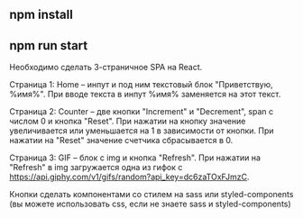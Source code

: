## npm install

## npm run start

Необходимо сделать 3-страничное SPA на React.

Страница 1: Home – инпут и под ним текстовый блок "Приветствую, %имя%". При вводе текста в инпут %имя% заменяется на этот текст.

Страница 2: Counter – две кнопки "Increment" и "Decrement", span с числом 0 и кнопка "Reset".  При нажатии на кнопку значение увеличивается или уменьшается на 1 в зависимости от кнопки. При нажатии на "Reset" значение счетчика сбрасывается в 0.

Страница 3: GIF – блок с img и кнопка "Refresh". При нажатии на "Refresh" в img загружается одна из гифок с https://api.giphy.com/v1/gifs/random?api_key=dc6zaTOxFJmzC.

Кнопки сделать компонентами со стилем на sass или styled-components (вы можете использовать css, если не знаете sass и styled-components)